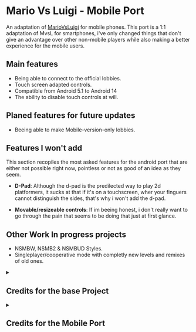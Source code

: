 # Mario Vs Luigi - Mobile Port

An adaptation of [MarioVsLuigi](https://github.com/ipodtouch0218/NSMB-MarioVsLuigi) for mobile phones. This port is a 1:1 adaptation of MvsL for smartphones, i've only changed things that don't give an advantage over other non-mobile players while also making a better experience for the mobile users.

## Main features
- Being able to connect to the official lobbies.
- Touch screen adapted controls.
- Compatible from Android 5.1 to Android 14 
- The ability to disable touch controls at will.

## Planed features for future updates
- Beeing able to make Mobile-version-only lobbies.

## Features I won't add 
This section recopiles the most asked features for the android port that are
either not possible right now, pointless or not as good of an idea as they seem.

- **D-Pad**: Although the d-pad is the predilected way to play 2d platformers, it sucks at that if it's on a touchscreen, wher your finguers cannot distinguish the sides, that's why i won't add the d-pad.

- **Movable/resizeable controls**: If im beeing honest, i don't really want to go through the pain that seems to be doing that just at first glance.

## Other Work In progress projects
- NSMBW, NSMB2 & NSMBUD Styles.
- Singleplayer/cooperative mode with completly new levels and remixes of old ones.

<details>
  <summary><h2>Credits for the base Project</h2></summary>

### Original Content:
* New Super Mario Bros.
* New Super Mario Bros. Wii
* Super Mario Maker 2

### Contributors:
* [@ipodtouch0218](https://github.com/ipodtouch0218)
* @GradedWarrior
* [@TheMoogle](https://github.com/TheMoogle)
* [@Skillz](https://github.com/Skillz808)
* [@skarph](https://github.com/skarph)
* [@Zest](https://github.com/zestydevy)
* [@kittenchilly](https://github.com/kittenchilly)
* [@Amy54Desu](https://github.com/Amy54Desu)
* [@Kraken](https://github.com/KrakHub)
* [@ShadowWalker13](https://github.com/ShadowWalker13)
* [@GithubSPerez](https://github.com/GithubSPerez)
  
### QA Testing:
* TheCyVap
* Shadow_Walker13
  
### Level Design:
* Skarph
* TheCyVap
* mindnomad
 
### Rippers:
  
* Demon2Warrier (Background)
* VentureSonic (Background)
* Poudink (Tiles)
* Someone (Tiles)
* Hiccup (Tiles)
* Jouv (Tiles)
* Symbolcom (Enemies)
* Mr. C (Enemies)
* Ragey (Enemies)
* Technokami (Enemies)
* A Refracted Swindler (UI)
* Treeki (UI)
* Double S (Models)
* KartMakerBrosU (Models)
* TeridaxXDOO1 (Models)
* Skarph (Models/Sound)
* LukeWarnut (Sound)
* Luke Hackett (Sound)
* mindnomad (Sound)

</details>


<details>
  <summary><h2>Credits for the Mobile Port</h2></summary>

### All:

- Mark19 (Wark19)

</details>
